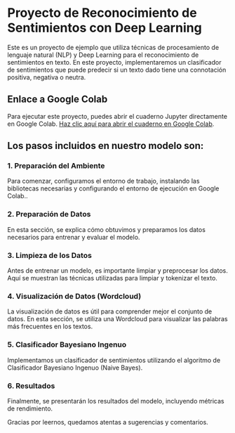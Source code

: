 # Proyecto de Reconocimiento de Sentimientos con Deep Learning

Este es un proyecto de ejemplo que utiliza técnicas de procesamiento de lenguaje natural (NLP) y Deep Learning para el reconocimiento de sentimientos en texto. En este proyecto, implementaremos un clasificador de sentimientos que puede predecir si un texto dado tiene una connotación positiva, negativa o neutra.

## Enlace a Google Colab

Para ejecutar este proyecto, puedes abrir el cuaderno Jupyter directamente en Google Colab. [Haz clic aquí para abrir el cuaderno en Google Colab](https://colab.research.google.com/drive/1s_qdmUWVTU0CvmC-QbsmZueL1sKrzFTn#scrollTo=gYSv4O2CR96r).

## Los pasos incluidos en nuestro modelo son:

### 1. Preparación del Ambiente

Para comenzar, configuramos el entorno de trabajo, instalando las bibliotecas necesarias y configurando el entorno de ejecución en Google Colab..

### 2. Preparación de Datos

En esta sección, se explica cómo obtuvimos y preparamos los datos necesarios para entrenar y evaluar el modelo.

### 3. Limpieza de los Datos

Antes de entrenar un modelo, es importante limpiar y preprocesar los datos. Aquí se muestran las técnicas utilizadas para limpiar y tokenizar el texto.

### 4. Visualización de Datos (Wordcloud)

La visualización de datos es útil para comprender mejor el conjunto de datos. En esta sección, se utiliza una Wordcloud para visualizar las palabras más frecuentes en los textos.

### 5. Clasificador Bayesiano Ingenuo

Implementamos un clasificador de sentimientos utilizando el algoritmo de Clasificador Bayesiano Ingenuo (Naive Bayes). 

### 6. Resultados

Finalmente, se presentarán los resultados del modelo, incluyendo métricas de rendimiento.

Gracias por leernos, quedamos atentas a sugerencias y comentarios.
